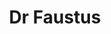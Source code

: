 ---
title: Dr Faustus
season: In House
period: Autumn
venue: Trent, Great Hall
playwright: Christopher Marlowe
season_sort: 210

crew:
  - role: Director
    name: Gamini Salgado


cast: 
  - role: Dr Faustus
    name: John Izbicki
---